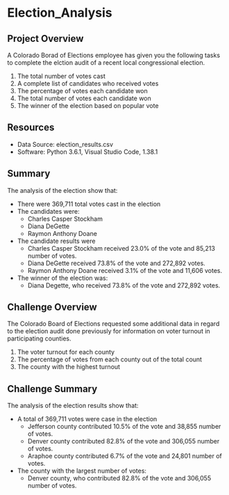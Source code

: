 # Election_Analysis

## Project Overview
A Colorado Borad of Elections employee has given you the following tasks to complete the elction audit of a recent local congressional election.

1. The total number of votes cast
2. A complete list of candidates who received votes
3. The percentage of votes each candidate won
4. The total number of votes each candidate won
5. The winner of the election based on popular vote

## Resources
- Data Source: election_results.csv
- Software: Python 3.6.1, Visual Studio Code, 1.38.1

## Summary
The analysis of the election show that:
- There were 369,711 total votes cast in the election
- The candidates were:
  - Charles Casper Stockham
  - Diana DeGette
  - Raymon Anthony Doane
- The candidate results were
  - Charles Casper Stockham received 23.0% of the vote and 85,213 number of votes.
  - Diana DeGette received 73.8% of the vote and 272,892 votes.
  - Raymon Anthony Doane received 3.1% of the vote and 11,606 votes.
- The winner of the election was:
  - Diana Degette, who received 73.8% of the vote and 272,892 votes.

## Challenge Overview
The Colorado Board of Elections requested some additional data in regard to the election audit done previously for information on voter turnout in participating counties.

1.  The voter turnout for each county
2.  The percentage of votes from each county out of the total count
3.  The county with the highest turnout
## Challenge Summary
The analysis of the election results show that:
- A total of 369,711 votes were case in the election
  - Jefferson county contributed 10.5% of the vote and 38,855 number of votes.
  - Denver county contributed 82.8% of the vote and 306,055 number of votes.
  - Araphoe county contributed 6.7% of the vote and 24,801 number of votes.
- The county with the largest number of votes:
  - Denver county, who contributed 82.8% of the vote and 306,055 number of votes.
